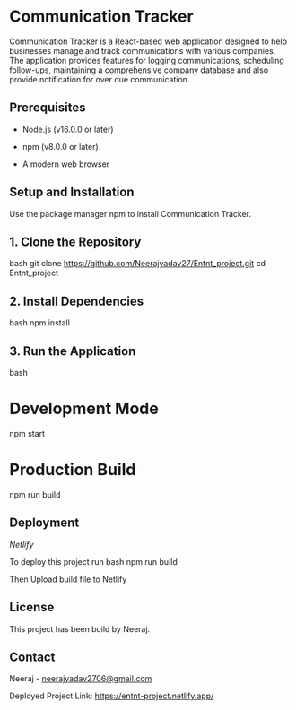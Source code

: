 # Communication Tracker

Communication Tracker is a React-based web application designed to help businesses manage and track communications with various companies. The application provides features for logging communications, scheduling follow-ups, maintaining a comprehensive company database and also provide notification for over due communication.

## Prerequisites
* Node.js (v16.0.0 or later)

* npm (v8.0.0 or later)

* A modern web browser

## Setup and Installation

Use the package manager npm to install Communication Tracker.

## 1. Clone the Repository
bash
git clone https://github.com/Neerajyadav27/Entnt_project.git
cd Entnt_project


## 2. Install Dependencies

bash
npm install

## 3. Run the Application
bash
# Development Mode
npm start

# Production Build
npm run build


## Deployment

*Netlify*

To deploy this project run
bash
npm run build

Then Upload build file to Netlify
## License
This project has been build by Neeraj.

## Contact
Neeraj - neerajyadav2706@gmail.com

Deployed Project Link: https://entnt-project.netlify.app/
